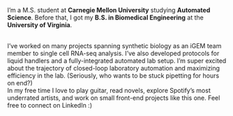 I’m a M.S. student at **Carnegie Mellon University** studying **Automated Science**. Before that, I got my **B.S. in Biomedical Engineering** at the **University of Virginia**.  

<br>
I’ve worked on many projects spanning synthetic biology as an iGEM team member to single cell RNA-seq analysis. I’ve also developed protocols for liquid handlers and a fully-integrated automated lab setup. I’m super excited about the trajectory of closed-loop laboratory automation and maximizing efficiency in the lab. (Seriously, who wants to be stuck pipetting for hours on end?)

<br>
In my free time I love to play guitar, read novels, explore Spotify’s most underrated artists, and work on small front-end projects like this one. Feel free to connect on LinkedIn :)